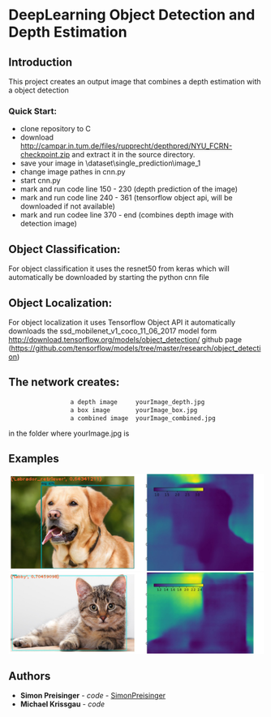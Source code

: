 # DeepLearning Object Detection and Depth Estimation

## Introduction

This project creates an output image that combines a depth estimation with a object detection

### Quick Start:

* clone repository to C
* download http://campar.in.tum.de/files/rupprecht/depthpred/NYU_FCRN-checkpoint.zip and extract it in the source directory.
* save your image in \dataset\single_prediction\image_1
* change image pathes in cnn.py
* start cnn.py
* mark and run code line 150 - 230 (depth prediction of the image)
* mark and run code line 240 - 361 (tensorflow object api, will be downloaded if not available)
* mark and run codee line 370 - end (combines depth image with detection image)

## Object Classification: 
For object classification it uses the resnet50 from keras which will automatically be downloaded by starting the python cnn file
## Object Localization: 
For object localization it uses Tensorflow Object API it automatically downloads the ssd_mobilenet_v1_coco_11_06_2017 model form 
http://download.tensorflow.org/models/object_detection/
github page (https://github.com/tensorflow/models/tree/master/research/object_detection)

## The network creates: 
					 a depth image     yourImage_depth.jpg
					 a box image       yourImage_box.jpg
					 a combined image  yourImage_combined.jpg
					 
in the folder where yourImage.jpg is
## Examples
![Alt text](/image_1_combined.jpg?raw=true "Dog")
![Alt text](/image_2_combined.jpg?raw=true "Cat")

## Authors

* **Simon Preisinger** - *code* - [SimonPreisinger](https://github.com/SimonPreisinger)
* **Michael Krissgau** - *code*
